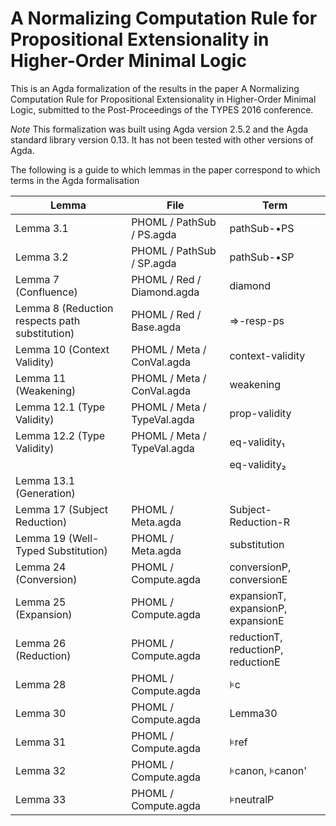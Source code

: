 # A Normalizing Computation Rule for Propositional Extensionality in Higher-Order Minimal Logic

This is an Agda formalization of the results in the paper A Normalizing Computation Rule for Propositional Extensionality in Higher-Order Minimal Logic,
submitted to the Post-Proceedings of the TYPES 2016 conference.

*Note* This formalization was built using Agda version 2.5.2 and the Agda standard library version 0.13.  It has not been tested with other versions of Agda.

The following is a guide to which lemmas in the paper correspond to which terms in the Agda formalisation


| Lemma | File | Term |
|---|---|---|
| Lemma 3.1 | PHOML / PathSub / PS.agda | pathSub-•PS |
| Lemma 3.2 | PHOML / PathSub / SP.agda | pathSub-•SP |
| Lemma 7 (Confluence) | PHOML / Red / Diamond.agda | diamond |
| Lemma 8 (Reduction respects path substitution) | PHOML / Red / Base.agda | ⇒-resp-ps |
| Lemma 10 (Context Validity) | PHOML / Meta / ConVal.agda | context-validity |
| Lemma 11 (Weakening) | PHOML / Meta / ConVal.agda | weakening |
| Lemma 12.1 (Type Validity) | PHOML / Meta / TypeVal.agda | prop-validity |
| Lemma 12.2 (Type Validity) | PHOML / Meta / TypeVal.agda | eq-validity₁ |
| | | eq-validity₂ |
| Lemma 13.1 (Generation) | 
| Lemma 17 (Subject Reduction) | PHOML / Meta.agda | Subject-Reduction-R |
| Lemma 19 (Well-Typed Substitution) | PHOML / Meta.agda | substitution |
| Lemma 24 (Conversion) | PHOML / Compute.agda | conversionP, conversionE |
| Lemma 25 (Expansion) | PHOML / Compute.agda | expansionT, expansionP, expansionE |
| Lemma 26 (Reduction) | PHOML / Compute.agda | reductionT, reductionP, reductionE |
| Lemma 28 | PHOML / Compute.agda | ⊧c |
| Lemma 30 | PHOML / Compute.agda | Lemma30 |
| Lemma 31 | PHOML / Compute.agda | ⊧ref |
| Lemma 32 | PHOML / Compute.agda | ⊧canon, ⊧canon' |
| Lemma 33 | PHOML / Compute.agda | ⊧neutralP |
